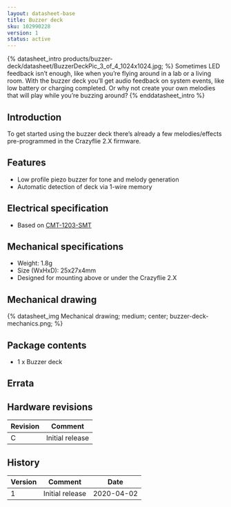 ```yaml
---
layout: datasheet-base
title: Buzzer deck
sku: 102990228
version: 1
status: active
---
```


{% datasheet_intro products/buzzer-deck/datasheet/BuzzerDeckPic_3_of_4_1024x1024.jpg; %}
Sometimes LED feedback isn’t enough, like when you’re flying around in a lab or a living room.
With the buzzer deck you’ll get audio feedback on system events, like low battery or charging
completed. Or why not create your own melodies that will play while you’re buzzing around?
{% enddatasheet_intro %}

## Introduction

To get started using the buzzer deck there’s already a few melodies/effects pre-programmed in the
Crazyflie 2.X firmware.

## Features

* Low profile piezo buzzer for tone and melody generation
* Automatic detection of deck via 1-wire memory

## Electrical specification

* Based on [CMT-1203-SMT](http://www.cui.com/product/resource/cmt-1203-smt.pdf)

## Mechanical specifications

* Weight: 1.8g
* Size (WxHxD): 25x27x4mm
* Designed for mounting above or under the Crazyflie 2.X

## Mechanical drawing

{% datasheet_img Mechanical drawing; medium; center; buzzer-deck-mechanics.png; %}

## Package contents

* 1 x Buzzer deck

## Errata

## Hardware revisions

| Revision | Comment |
| ------- | ------- |
| C | Initial release |

## History

| Version | Comment | Date |
| ------- | ------- | ---- |
| 1 | Initial release | 2020-04-02 |
